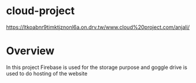 # cloud-project

https://ltkoabnr9timktjznonl6a.on.drv.tw/www.cloud%20project.com/anjali/



# Overview

In this project Firebase is used for the storage purpose and goggle drive is used to do hosting of the website
